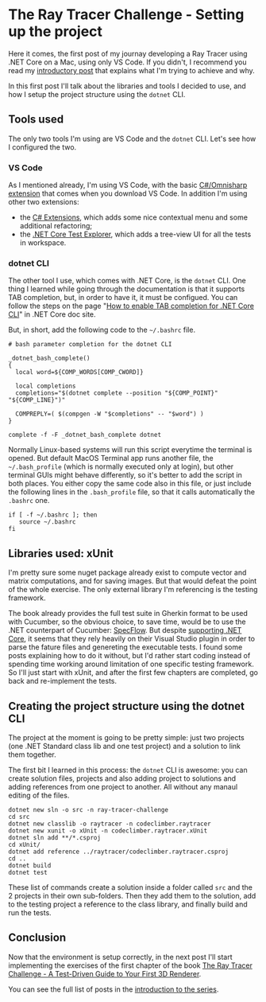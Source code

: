 # The Ray Tracer Challenge - Setting up the project

Here it comes, the first post of my journay developing a Ray Tracer using .NET Core on a Mac, using only VS Code. If you didn't, I recommend you read my [introductory post](http://codeclimber.net.nz/archive/2019/05/22/raytracer-challenge-netcore-intro/) that explains what I'm trying to achieve and why.

In this first post I'll talk about the libraries and tools I decided to use, and how I setup the project structure using the `dotnet` CLI.

## Tools used

The only two tools I'm using are VS Code and the `dotnet` CLI. Let's see how I configured the two.

### VS Code

As I mentioned already, I'm using VS Code, with the basic [C#/Omnisharp extension](https://marketplace.visualstudio.com/items?itemName=ms-vscode.csharp) that comes when you download VS Code. In addition I'm using other two extensions:
 
 * the [C# Extensions](https://marketplace.visualstudio.com/items?itemName=jchannon.csharpextensions), which adds some nice contextual menu and some additional refactoring;
 * the [.NET Core Test Explorer](https://marketplace.visualstudio.com/items?itemName=formulahendry.dotnet-test-explorer), which adds a tree-view UI for all the tests in workspace.

### dotnet CLI

The other tool I use, which comes with .NET Core, is the `dotnet` CLI. One thing I learned while going through the documentation is that it supports TAB completion, but, in order to have it, it must be configued. You can follow the steps on the page "[How to enable TAB completion for .NET Core CLI](https://docs.microsoft.com/en-us/dotnet/core/tools/enable-tab-autocomplete)" in .NET Core doc site.

But, in short, add the following code to the `~/.bashrc` file.

```
# bash parameter completion for the dotnet CLI

_dotnet_bash_complete()
{
  local word=${COMP_WORDS[COMP_CWORD]}

  local completions
  completions="$(dotnet complete --position "${COMP_POINT}" "${COMP_LINE}")"

  COMPREPLY=( $(compgen -W "$completions" -- "$word") )
}

complete -f -F _dotnet_bash_complete dotnet
```

Normally Linux-based systems will run this script everytime the terminal is opened. But default MacOS Terminal app runs another file, the `~/.bash_profile` (which is normally executed only at login), but other terminal GUIs might behave differently, so it's better to add the script in both places. You either copy the same code also in this file, or just include the following lines in the `.bash_profile` file, so that it calls automatically the `.bashrc` one.

```
if [ -f ~/.bashrc ]; then
   source ~/.bashrc
fi
```

## Libraries used: xUnit

I'm pretty sure some nuget package already exist to compute vector and matrix computations, and for saving images. But that would defeat the point of the whole exercise. The only external library I'm referencing is the testing framework.

The book already provides the full test suite in Gherkin format to be used with Cucumber, so the obvious choice, to save time, would be to use the .NET counterpart of Cucumber: [SpecFlow](https://specflow.org/). But despite [supporting .NET Core](https://specflow.org/2019/specflow-3-is-here/), it seems that they rely heavily on their Visual Studio plugin in order to parse the fature files and genereting the executable tests. I found some posts explaining how to do it without, but I'd rather start coding instead of spending time working around limitation of one specific testing framework. So I'll just start with xUnit, and after the first few chapters are completed, go back and re-implement the tests.

## Creating the project structure using the dotnet CLI

The project at the moment is going to be pretty simple: just two projects (one .NET Standard class lib and one test project) and a solution to link them together.

The first bit I learned in this process: the `dotnet` CLI is awesome: you can create solution files, projects and also adding project to solutions and adding references from one project to another. All without any manaul editing of the files.

```
dotnet new sln -o src -n ray-tracer-challenge
cd src
dotnet new classlib -o raytracer -n codeclimber.raytracer
dotnet new xunit -o xUnit -n codeclimber.raytracer.xUnit
dotnet sln add **/*.csproj
cd xUnit/
dotnet add reference ../raytracer/codeclimber.raytracer.csproj 
cd ..
dotnet build
dotnet test
```

These list of commands create a solution inside a folder called `src` and the 2 projects in their own sub-folders. Then they add them to the solution, add to the testing project a reference to the class library, and finally build and run the tests.

## Conclusion

Now that the environment is setup correctly, in the next post I'll start implementing the exercises of the first chapter of the book [The Ray Tracer Challenge - A Test-Driven Guide to Your First 3D Renderer](https://amzn.to/2Elaxkr). 

You can see the full list of posts in the [introduction to the series](/archive/2019/05/22/raytracer-challenge-netcore-intro/). 